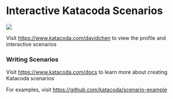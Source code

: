 # Interactive Katacoda Scenarios

[![](http://shields.katacoda.com/katacoda/davidchen/count.svg)](https://www.katacoda.com/davidchen "Get your profile on Katacoda.com")

Visit https://www.katacoda.com/davidchen to view the profile and interactive scenarios

### Writing Scenarios
Visit https://www.katacoda.com/docs to learn more about creating Katacoda scenarios

For examples, visit https://github.com/katacoda/scenario-example
